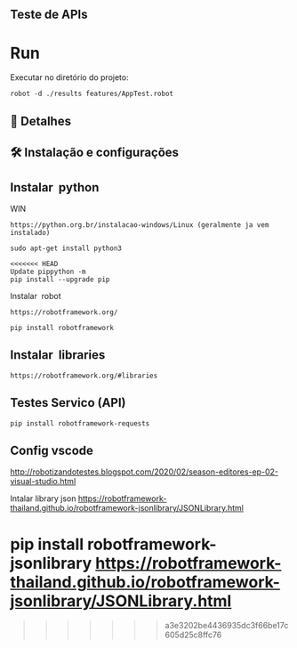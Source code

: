  
## Teste de APIs
  
# Run
Executar no diretório do projeto:

````
robot -d ./results features/AppTest.robot
````

## 📁 Detalhes 
 
## 🛠️ Instalação e configurações

## Instalar  python
WIN 
````
https://python.org.br/instalacao-windows/Linux (geralmente ja vem instalado)
 
sudo apt-get install python3

<<<<<<< HEAD
Update pippython -m 
pip install --upgrade pip
````
Instalar  robot
````
https://robotframework.org/
 
pip install robotframework
````
## Instalar  libraries
````
https://robotframework.org/#libraries
````


## Testes Servico (API)
````
pip install robotframework-requests
````

## Config vscode

http://robotizandotestes.blogspot.com/2020/02/season-editores-ep-02-visual-studio.html


Intalar library json
https://robotframework-thailand.github.io/robotframework-jsonlibrary/JSONLibrary.html

pip install robotframework-jsonlibrary
https://robotframework-thailand.github.io/robotframework-jsonlibrary/JSONLibrary.html
=======
 
>>>>>>> a3e3202be4436935dc3f66be17c605d25c8ffc76
